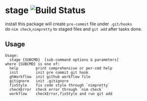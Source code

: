 # stage  ![Build Status](https://github.com/bung87/stage/workflows/Test/badge.svg)  

install this package will create `pre-commit` file under `.git/hooks`  
do `nim check`,`nimpretty` to staged files and `git add` after tasks done.  

## Usage  
```
Usage:
  stage {SUBCMD}  [sub-command options & parameters]
where {SUBCMD} is one of:
  help        print comprehensive or per-cmd help
  init        init pre commit git hook
  ghWorkflow  init github workflow file
  gitignore   init .gitignore
  fixStyle    fix code style through `nimpretty`
  checkError  check error through `nim check`
  workflow    checkError,fixStyle and run git add
```
